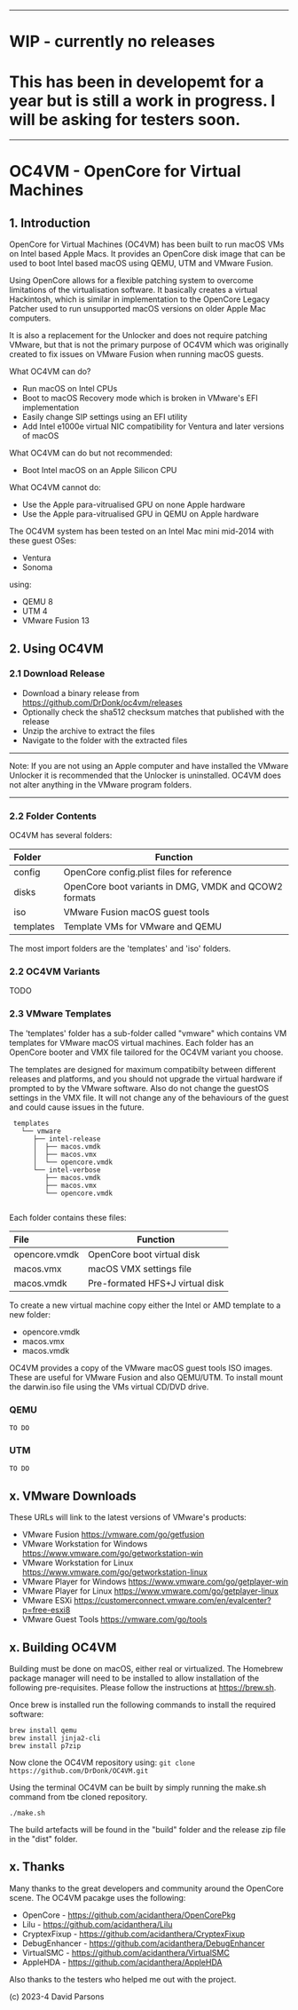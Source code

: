 ***
# WIP - currently no releases
# This has been in developemt for a year but is still a work in progress. I will be asking for testers soon.
***

# OC4VM - OpenCore for Virtual Machines
## 1. Introduction
OpenCore for Virtual Machines (OC4VM) has been built to run macOS VMs on Intel based Apple Macs. It provides an 
OpenCore disk image that can be used to boot Intel based macOS using QEMU, UTM and VMware Fusion.

Using OpenCore allows for a flexible patching system to overcome limitations of the virtualisation software. It 
basically creates a virtual Hackintosh, which is similar in implementation to the 
OpenCore Legacy Patcher used to run unsupported macOS versions on older Apple Mac computers.

It is also a replacement for the Unlocker and does not require patching VMware, but that is not the primary purpose of 
OC4VM which was originally created to fix issues on VMware Fusion when running macOS guests. 

What OC4VM can do?
* Run macOS on Intel CPUs
* Boot to macOS Recovery mode which is broken in VMware's EFI implementation
* Easily change SIP settings using an EFI utility
* Add Intel e1000e virtual NIC compatibility for Ventura and later versions of macOS

What OC4VM can do but not recommended:
* Boot Intel macOS on an Apple Silicon CPU

What OC4VM cannot do:
* Use the Apple para-vitrualised GPU on none Apple hardware 
* Use the Apple para-vitrualised GPU in QEMU on Apple hardware

The OC4VM system has been tested on an Intel Mac mini mid-2014 with these guest OSes:
* Ventura
* Sonoma

using:

* QEMU 8
* UTM 4
* VMware Fusion 13


## 2. Using OC4VM
### 2.1 Download Release

* Download a binary release from https://github.com/DrDonk/oc4vm/releases
* Optionally check the sha512 checksum matches that published with the release
* Unzip the archive to extract the files
* Navigate to the folder with the extracted files

***
Note:
If you are not using an Apple computer and have installed the VMware Unlocker it is recommended that the Unlocker is 
uninstalled. OC4VM does not alter anything in the VMware program folders.
***

### 2.2 Folder Contents

OC4VM has several folders:

| Folder     | Function                                              |
|:-----------|-------------------------------------------------------|
| config     | OpenCore config.plist files for reference             |
| disks      | OpenCore boot variants in DMG, VMDK and QCOW2 formats |
| iso        | VMware Fusion macOS guest tools                       |
| templates  | Template VMs for VMware and QEMU                      |

The most import folders are the 'templates' and 'iso' folders. 

### 2.2 OC4VM Variants
TODO

### 2.3 VMware Templates
The 'templates' folder has a sub-folder called "vmware" which contains VM templates for VMware macOS virtual machines. 
Each folder has an OpenCore booter and VMX file tailored for the OC4VM variant you choose.

The templates are designed for maximum compatibilty between different releases and platforms, and you should not 
upgrade the virtual hardware if prompted to by the VMware software. Also do not change the guestOS settings in the 
VMX file. It will not change any of the behaviours of the guest and could cause issues in the future.

```
 templates
   └── vmware
      ├── intel-release
      │  ├── macos.vmdk
      │  ├── macos.vmx
      │  └── opencore.vmdk
      └── intel-verbose
         ├── macos.vmdk
         ├── macos.vmx
         └── opencore.vmdk


```
Each  folder contains these files:

| File          | Function                        |
|:--------------|---------------------------------|
| opencore.vmdk | OpenCore boot virtual disk      |
| macos.vmx     | macOS VMX settings file         |
| macos.vmdk    | Pre-formated HFS+J virtual disk |

To create a new virtual machine copy either the Intel or AMD template to a new folder:

* opencore.vmdk
* macos.vmx
* macos.vmdk

OC4VM provides a copy of the VMware macOS guest tools ISO images. These are useful for VMware Fusion and also QEMU/UTM.
To install mount the darwin.iso file using the VMs virtual CD/DVD drive.

### QEMU
``` 
TO DO

```
### UTM
``` 
TO DO

```

## x. VMware Downloads
These URLs will link to the latest versions of VMware's products:

* VMware Fusion https://vmware.com/go/getfusion
* VMware Workstation for Windows https://www.vmware.com/go/getworkstation-win
* VMware Workstation for Linux https://www.vmware.com/go/getworkstation-linux
* VMware Player for Windows https://www.vmware.com/go/getplayer-win
* VMware Player for Linux https://www.vmware.com/go/getplayer-linux
* VMware ESXi https://customerconnect.vmware.com/en/evalcenter?p=free-esxi8
* VMware Guest Tools https://vmware.com/go/tools

## x. Building OC4VM

Building must be done on macOS, either real or virtualized. The Homebrew package manager will need to be installed to
allow installation of the following pre-requisites. Please follow the instructions at https://brew.sh.

Once brew is installed run the following commands to install the required software:
```
brew install qemu
brew install jinja2-cli
brew install p7zip
```

Now clone the OC4VM repository using:
```git clone https://github.com/DrDonk/OC4VM.git```

Using the terminal OC4VM can be built by simply running the make.sh command from tbe cloned repository.

```./make.sh```

The build artefacts will be found in the "build" folder and the release zip file in the "dist" folder.

## x. Thanks

Many thanks to the great developers and community around the OpenCore scene. The OC4VM pacakge uses the following:

* OpenCore - https://github.com/acidanthera/OpenCorePkg
* Lilu - https://github.com/acidanthera/Lilu
* CryptexFixup - https://github.com/acidanthera/CryptexFixup
* DebugEnhancer - https://github.com/acidanthera/DebugEnhancer
* VirtualSMC - https://github.com/acidanthera/VirtualSMC
* AppleHDA - https://github.com/acidanthera/AppleHDA

Also thanks to the testers who helped me out with the project.

(c) 2023-4 David Parsons

